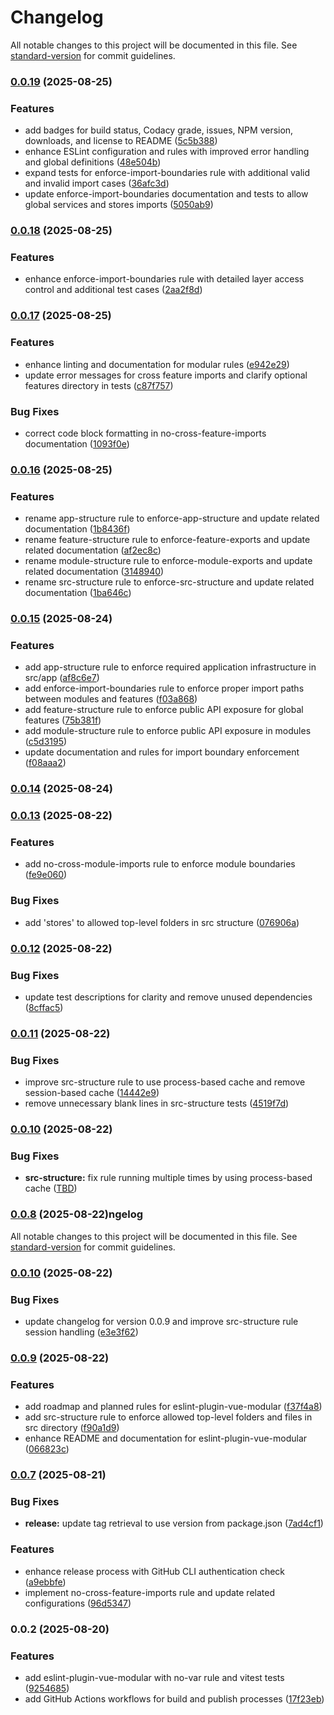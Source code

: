 # Changelog

All notable changes to this project will be documented in this file. See [standard-version](https://github.com/conventional-changelog/standard-version) for commit guidelines.

### [0.0.19](https://github.com/andrewmolyuk/eslint-plugin-vue-modular/compare/v0.0.18...v0.0.19) (2025-08-25)


### Features

* add badges for build status, Codacy grade, issues, NPM version, downloads, and license to README ([5c5b388](https://github.com/andrewmolyuk/eslint-plugin-vue-modular/commit/5c5b38870d272b7d805ac2999befa89d346b4e41))
* enhance ESLint configuration and rules with improved error handling and global definitions ([48e504b](https://github.com/andrewmolyuk/eslint-plugin-vue-modular/commit/48e504b1d9fc28840cd6525bddbd14d1c43f29cd))
* expand tests for enforce-import-boundaries rule with additional valid and invalid import cases ([36afc3d](https://github.com/andrewmolyuk/eslint-plugin-vue-modular/commit/36afc3d67b6d179fab47b5a88f5259df8af16d66))
* update enforce-import-boundaries documentation and tests to allow global services and stores imports ([5050ab9](https://github.com/andrewmolyuk/eslint-plugin-vue-modular/commit/5050ab98c73bce6137c73fafdf54bc87c7136b8e))

### [0.0.18](https://github.com/andrewmolyuk/eslint-plugin-vue-modular/compare/v0.0.17...v0.0.18) (2025-08-25)


### Features

* enhance enforce-import-boundaries rule with detailed layer access control and additional test cases ([2aa2f8d](https://github.com/andrewmolyuk/eslint-plugin-vue-modular/commit/2aa2f8d74ef7ba7f89b439a41b21cd122d50e31f))

### [0.0.17](https://github.com/andrewmolyuk/eslint-plugin-vue-modular/compare/v0.0.16...v0.0.17) (2025-08-25)


### Features

* enhance linting and documentation for modular rules ([e942e29](https://github.com/andrewmolyuk/eslint-plugin-vue-modular/commit/e942e29156e5b3b0b784ad7df0a7349a7c6f82b4))
* update error messages for cross feature imports and clarify optional features directory in tests ([c87f757](https://github.com/andrewmolyuk/eslint-plugin-vue-modular/commit/c87f757e851c4a35b01d27d071c66b810a3daa8f))


### Bug Fixes

* correct code block formatting in no-cross-feature-imports documentation ([1093f0e](https://github.com/andrewmolyuk/eslint-plugin-vue-modular/commit/1093f0e199d157eb3729db2fb7995badee37eb33))

### [0.0.16](https://github.com/andrewmolyuk/eslint-plugin-vue-modular/compare/v0.0.15...v0.0.16) (2025-08-25)


### Features

* rename app-structure rule to enforce-app-structure and update related documentation ([1b8436f](https://github.com/andrewmolyuk/eslint-plugin-vue-modular/commit/1b8436fe71aec2805911c15dcb7c2ec484e03add))
* rename feature-structure rule to enforce-feature-exports and update related documentation ([af2ec8c](https://github.com/andrewmolyuk/eslint-plugin-vue-modular/commit/af2ec8cba842adff22a3bd0d213dba557a81bed0))
* rename module-structure rule to enforce-module-exports and update related documentation ([3148940](https://github.com/andrewmolyuk/eslint-plugin-vue-modular/commit/31489401eac650d25ad2db8292ba4f5f537be870))
* rename src-structure rule to enforce-src-structure and update related documentation ([1ba646c](https://github.com/andrewmolyuk/eslint-plugin-vue-modular/commit/1ba646cf1c77d735b501e30c7bfee75e915b26ad))

### [0.0.15](https://github.com/andrewmolyuk/eslint-plugin-vue-modular/compare/v0.0.14...v0.0.15) (2025-08-24)


### Features

* add app-structure rule to enforce required application infrastructure in src/app ([af8c6e7](https://github.com/andrewmolyuk/eslint-plugin-vue-modular/commit/af8c6e7cf543709de95ad4a6feaa1b84bf3848a1))
* add enforce-import-boundaries rule to enforce proper import paths between modules and features ([f03a868](https://github.com/andrewmolyuk/eslint-plugin-vue-modular/commit/f03a8687d5032188d9d4af00bd73c1c33df60466))
* add feature-structure rule to enforce public API exposure for global features ([75b381f](https://github.com/andrewmolyuk/eslint-plugin-vue-modular/commit/75b381f8cec628e2d2a01876ecd2f84a9cf508ad))
* add module-structure rule to enforce public API exposure in modules ([c5d3195](https://github.com/andrewmolyuk/eslint-plugin-vue-modular/commit/c5d3195eca5df025da5d657c1ff1ac7bae262ade))
* update documentation and rules for import boundary enforcement ([f08aaa2](https://github.com/andrewmolyuk/eslint-plugin-vue-modular/commit/f08aaa23f5a1dae5fc8d8c18e427cfa34ef2aa87))

### [0.0.14](https://github.com/andrewmolyuk/eslint-plugin-vue-modular/compare/v0.0.13...v0.0.14) (2025-08-24)

### [0.0.13](https://github.com/andrewmolyuk/eslint-plugin-vue-modular/compare/v0.0.12...v0.0.13) (2025-08-22)


### Features

* add no-cross-module-imports rule to enforce module boundaries ([fe9e060](https://github.com/andrewmolyuk/eslint-plugin-vue-modular/commit/fe9e06083d8b241b043fd91d0504cd92f2347500))


### Bug Fixes

* add 'stores' to allowed top-level folders in src structure ([076906a](https://github.com/andrewmolyuk/eslint-plugin-vue-modular/commit/076906ad0e032e779994cdf764fdfc0244634cf3))

### [0.0.12](https://github.com/andrewmolyuk/eslint-plugin-vue-modular/compare/v0.0.11...v0.0.12) (2025-08-22)


### Bug Fixes

* update test descriptions for clarity and remove unused dependencies ([8cffac5](https://github.com/andrewmolyuk/eslint-plugin-vue-modular/commit/8cffac590d8e3f2e2472ba1d65372e1fa1805cf2))

### [0.0.11](https://github.com/andrewmolyuk/eslint-plugin-vue-modular/compare/v0.0.10...v0.0.11) (2025-08-22)


### Bug Fixes

* improve src-structure rule to use process-based cache and remove session-based cache ([14442e9](https://github.com/andrewmolyuk/eslint-plugin-vue-modular/commit/14442e96f23f9152d082a0fe0107844d5ec6c546))
* remove unnecessary blank lines in src-structure tests ([4519f7d](https://github.com/andrewmolyuk/eslint-plugin-vue-modular/commit/4519f7d458854a1ffa0de87aaef301783dc1b823))

### [0.0.10](https://github.com/andrewmolyuk/eslint-plugin-vue-modular/compare/v0.0.8...v0.0.10) (2025-08-22)


### Bug Fixes

* **src-structure:** fix rule running multiple times by using process-based cache ([TBD](https://github.com/andrewmolyuk/eslint-plugin-vue-modular/commit/TBD))

### [0.0.8](https://github.com/andrewmolyuk/eslint-plugin-vue-modular/compare/v0.0.7...v0.0.8) (2025-08-22)ngelog

All notable changes to this project will be documented in this file. See [standard-version](https://github.com/conventional-changelog/standard-version) for commit guidelines.

### [0.0.10](https://github.com/andrewmolyuk/eslint-plugin-vue-modular/compare/v0.0.9...v0.0.10) (2025-08-22)


### Bug Fixes

* update changelog for version 0.0.9 and improve src-structure rule session handling ([e3e3f62](https://github.com/andrewmolyuk/eslint-plugin-vue-modular/commit/e3e3f6202a0e74c9faa957566bfaef847700814b))

### [0.0.9](https://github.com/andrewmolyuk/eslint-plugin-vue-modular/compare/v0.0.7...v0.0.9) (2025-08-22)


### Features

* add roadmap and planned rules for eslint-plugin-vue-modular ([f37f4a8](https://github.com/andrewmolyuk/eslint-plugin-vue-modular/commit/f37f4a8924ed3c4ff7dbae1b6c626bb47cc312f8))
* add src-structure rule to enforce allowed top-level folders and files in src directory ([f90a1d9](https://github.com/andrewmolyuk/eslint-plugin-vue-modular/commit/f90a1d98fbfd11e16096399f51112039781a1045))
* enhance README and documentation for eslint-plugin-vue-modular ([066823c](https://github.com/andrewmolyuk/eslint-plugin-vue-modular/commit/066823cda292843324a9531ab3a418fff851fdcd))

### [0.0.7](https://github.com/andrewmolyuk/eslint-plugin-vue-modular/compare/v0.0.2...v0.0.7) (2025-08-21)


### Bug Fixes

* **release:** update tag retrieval to use version from package.json ([7ad4cf1](https://github.com/andrewmolyuk/eslint-plugin-vue-modular/commit/7ad4cf191ddc5c88330f63ab3e6689f733a2a82a))

### Features

* enhance release process with GitHub CLI authentication check ([a9ebbfe](https://github.com/andrewmolyuk/eslint-plugin-vue-modular/commit/a9ebbfed2552683fb109d8113f0ef81b55a58850))
* implement no-cross-feature-imports rule and update related configurations ([96d5347](https://github.com/andrewmolyuk/eslint-plugin-vue-modular/commit/96d5347146e2f0bced223ea323a6164b27b09237))

### 0.0.2 (2025-08-20)


### Features

* add eslint-plugin-vue-modular with no-var rule and vitest tests ([9254685](https://github.com/andrewmolyuk/eslint-plugin-vue-modular/commit/925468588af4ec729976d92a3ce1b00fd5e889cf))
* add GitHub Actions workflows for build and publish processes ([17f23eb](https://github.com/andrewmolyuk/eslint-plugin-vue-modular/commit/17f23eb99988fde5aaa8137d0a5eabe34a45f96e))
